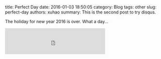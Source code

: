 title: Perfect Day
date: 2016-01-03 18:50:05
category: Blog
tags: other
slug: perfect-day
authors: xuhao
summary: This is the second post to try disqus.

The holiday for new year 2016 is over. What a day...

<iframe frameborder="no" border="0" marginwidth="0" marginheight="0" width=330 height=86 src="http://music.163.com/outchain/player?type=2&id=5056915&auto=0&height=66"></iframe>
